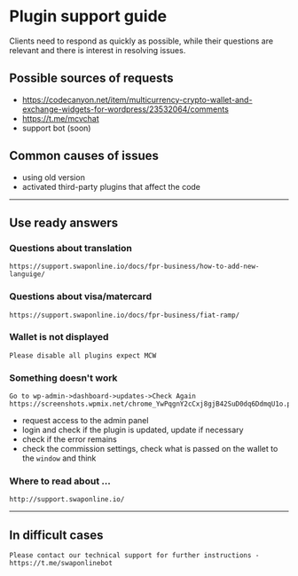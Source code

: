 # Plugin support guide

Clients need to respond as quickly as possible, while their questions are relevant and there is interest in resolving issues.


## Possible sources of requests
- https://codecanyon.net/item/multicurrency-crypto-wallet-and-exchange-widgets-for-wordpress/23532064/comments
- https://t.me/mcvchat
- support bot (soon)


## Common causes of issues
- using old version
- activated third-party plugins that affect the code

---

## Use ready answers

### Questions about translation
```
https://support.swaponline.io/docs/fpr-business/how-to-add-new-languige/
```

### Questions about visa/matercard
```
https://support.swaponline.io/docs/fpr-business/fiat-ramp/
```

### Wallet is not displayed
```
Please disable all plugins expect MCW
```

### Something doesn't work
```
Go to wp-admin->dashboard->updates->Check Again
https://screenshots.wpmix.net/chrome_YwPqgnY2cCxj8gjB42SuD0dq6DdmqU1o.png
```

- request access to the admin panel
- login and check if the plugin is updated, update if necessary
- check if the error remains
- check the commission settings, check what is passed on the wallet to the `window` and think


### Where to read about ...
```
http://support.swaponline.io/
```

---

## In difficult cases
```
Please contact our technical support for further instructions - https://t.me/swaponlinebot
```

